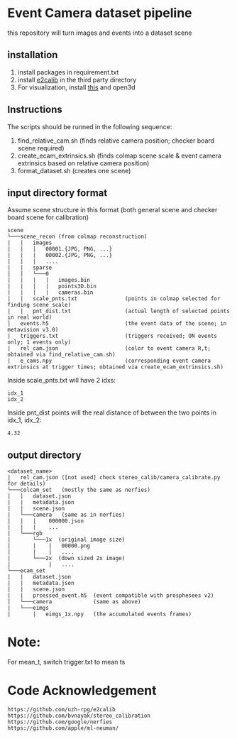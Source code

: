 # Event Camera dataset pipeline

this repository will turn images and events into a dataset scene


## installation
1) install packages in requirement.txt
2) install [e2calib](https://github.com/uzh-rpg/e2calib) in the third party directory 
3) For visualization, install [this](https://github.com/Goulustis/exviz) and open3d

## Instructions
The scripts should be runned in the following sequence:
1) find_relative_cam.sh      (finds relative camera position; checker board scene required)
2) create_ecam_extrinsics.sh (finds colmap scene scale & event camera extrinsics based on relative camera position)
3) format_dataset.sh         (creates one scene)

## input directory format
Assume scene structure in this format (both general scene and checker board scene for calibration)
```
scene
└───scene_recon (from colmap reconstruction)
|   |   images
|   |   |   00001.{JPG, PNG, ...}
|   |   |   00002.{JPG, PNG, ...}
|   |   |   ....
|   |   sparse
|   |   └───0
|   |   |   |   images.bin
|   |   |   |   points3D.bin
|   |   |   |   cameras.bin
|   |   scale_pnts.txt               (points in colmap selected for finding scene scale)
|   |   pnt_dist.txt                 (actual length of selected points in real world)
│   events.h5                        (the event data of the scene; in metavision v3.0)
|   triggers.txt                     (triggers received; ON events only; 1 events only)
|   rel_cam.json                     (color to event camera R,t; obtained via find_relative_cam.sh)
|   e_cams.npy                       (corresponding event camera extrinsics at trigger times; obtained via create_ecam_extrinsics.sh)
```

Inside scale_pnts.txt will have 2 idxs:
```
idx_1
idx_2 
```

Inside pnt_dist points will the real distance of between the two points in idx_1, idx_2:
```
4.32
```

## output directory
```
<dataset_name>
|   rel_cam.json ([not used] check stereo_calib/camera_calibrate.py for details)
└───colcam_set   (mostly the same as nerfies)
|   |   dataset.json
|   |   metadata.json
|   |   scene.json
|   └───camera   (same as in nerfies)
|   |   |    000000.json
|   |   |    ...
|   └───rgb
|       └───1x  (original image size)
|       |    |   00000.png
|       |    |   ....
|       └───2x  (down sized 2x image)
|            |   ....    
└───ecam_set
|   |   dataset.json
|   |   metadata.json
|   |   scene.json
|   |   prcessed_event.h5  (event compatible with prosphesees v2)
|   └───camera             (same as above)
|   └───eimgs
|       |   eimgs_1x.npy   (the accumulated events frames)
```

# Note:
For mean_t, switch trigger.txt to mean ts

# Code Acknowledgement
```
https://github.com/uzh-rpg/e2calib
https://github.com/bvnayak/stereo_calibration
https://github.com/google/nerfies
https://github.com/apple/ml-neuman/
```
